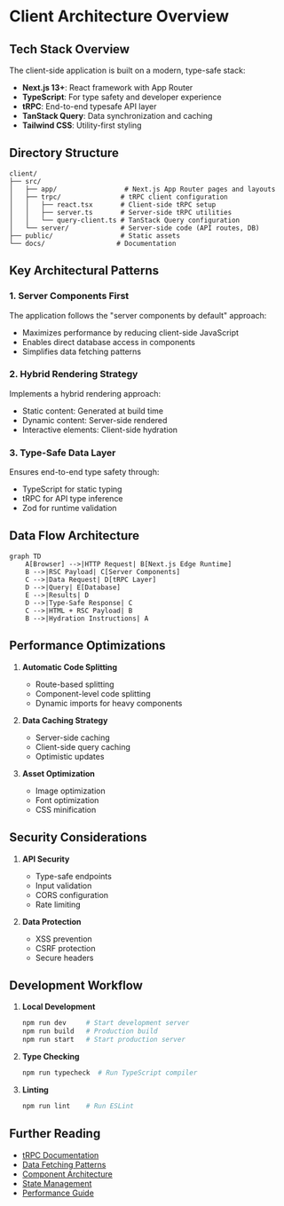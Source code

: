 # Client Architecture Overview

## Tech Stack Overview

The client-side application is built on a modern, type-safe stack:

- **Next.js 13+**: React framework with App Router
- **TypeScript**: For type safety and developer experience
- **tRPC**: End-to-end typesafe API layer
- **TanStack Query**: Data synchronization and caching
- **Tailwind CSS**: Utility-first styling

## Directory Structure

```
client/
├── src/
│   ├── app/                 # Next.js App Router pages and layouts
│   ├── trpc/               # tRPC client configuration
│   │   ├── react.tsx       # Client-side tRPC setup
│   │   ├── server.ts       # Server-side tRPC utilities
│   │   └── query-client.ts # TanStack Query configuration
│   └── server/             # Server-side code (API routes, DB)
├── public/                 # Static assets
└── docs/                  # Documentation
```

## Key Architectural Patterns

### 1. Server Components First

The application follows the "server components by default" approach:

- Maximizes performance by reducing client-side JavaScript
- Enables direct database access in components
- Simplifies data fetching patterns

### 2. Hybrid Rendering Strategy

Implements a hybrid rendering approach:

- Static content: Generated at build time
- Dynamic content: Server-side rendered
- Interactive elements: Client-side hydration

### 3. Type-Safe Data Layer

Ensures end-to-end type safety through:

- TypeScript for static typing
- tRPC for API type inference
- Zod for runtime validation

## Data Flow Architecture

```mermaid
graph TD
    A[Browser] -->|HTTP Request| B[Next.js Edge Runtime]
    B -->|RSC Payload| C[Server Components]
    C -->|Data Request| D[tRPC Layer]
    D -->|Query| E[Database]
    E -->|Results| D
    D -->|Type-Safe Response| C
    C -->|HTML + RSC Payload| B
    B -->|Hydration Instructions| A
```

## Performance Optimizations

1. **Automatic Code Splitting**

   - Route-based splitting
   - Component-level code splitting
   - Dynamic imports for heavy components

2. **Data Caching Strategy**

   - Server-side caching
   - Client-side query caching
   - Optimistic updates

3. **Asset Optimization**
   - Image optimization
   - Font optimization
   - CSS minification

## Security Considerations

1. **API Security**

   - Type-safe endpoints
   - Input validation
   - CORS configuration
   - Rate limiting

2. **Data Protection**
   - XSS prevention
   - CSRF protection
   - Secure headers

## Development Workflow

1. **Local Development**

   ```bash
   npm run dev     # Start development server
   npm run build   # Production build
   npm run start   # Start production server
   ```

2. **Type Checking**

   ```bash
   npm run typecheck  # Run TypeScript compiler
   ```

3. **Linting**
   ```bash
   npm run lint    # Run ESLint
   ```

## Further Reading

- [tRPC Documentation](./2-trpc-integration.md)
- [Data Fetching Patterns](./3-data-fetching.md)
- [Component Architecture](./4-component-architecture.md)
- [State Management](./5-state-management.md)
- [Performance Guide](./6-performance.md)

